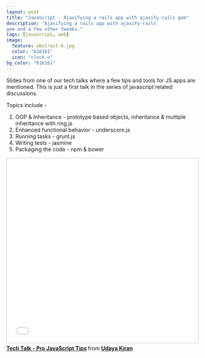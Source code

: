 ```yaml
---
layout: post
title: "JavaScript - Ajaxifying a rails app with ajaxify-rails gem"
description: "Ajaxifying a rails app with ajaxify-rails
gem and a few other tweaks."
tags: [javascript, web]
image:
  feature: abstract-6.jpg
  color: "616161"
  icon: "clock-o"
bg_color: "616161"
---
```


Slides from one of our tech talks where a few tips and tools for JS apps are mentioned. This is just a first talk in the series of javascript related discussions.

Topics include -

1. OOP & Inheritance - prototype based objects, inheritance & multiple inheritance with ring.js
2. Enhanced functional behavior - underscore.js
3. Running tasks - grunt.js
4. Writing tests - jasmine
5. Packaging the code - npm & bower

<iframe src="//www.slideshare.net/slideshow/embed_code/key/n63NASypSjo6p5" width="595" height="485" frameborder="0" marginwidth="0" marginheight="0" scrolling="no" style="border:1px solid #CCC; border-width:1px; margin-bottom:5px; max-width: 100%;" allowfullscreen> </iframe> <div style="margin-bottom:5px"> <strong> <a href="//www.slideshare.net/secret/n63NASypSjo6p5" title="Tech Talk - Pro JavaScript Tips" target="_blank">Tech Talk - Pro JavaScript Tips</a> </strong> from <strong><a target="_blank" href="//www.slideshare.net/udayslideshare">Udaya Kiran</a></strong> </div>
